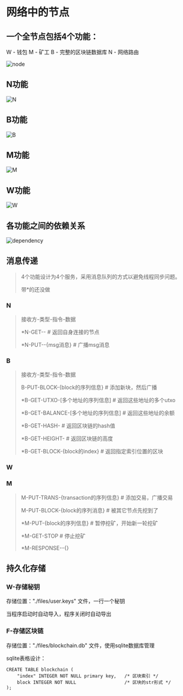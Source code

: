 # 网络中的节点

## 一个全节点包括4个功能：

W - 钱包	M - 矿工	B - 完整的区块链数据库	N - 网络路由

![node](.img/node.jpg)

## N功能

![N](.img/N.png)



## B功能

![B](.img/B.png)

## M功能

![M](.img/M.png)

## W功能

![W](.img/W.png)



## 各功能之间的依赖关系

![dependency](.img/dependency.jpg)



## 消息传递

> 4个功能设计为4个服务，采用消息队列的方式以避免线程同步问题。
>
> 带*的还没做

### N

> 接收方-类型-指令-数据
>
> *N-GET--															# 返回自身连接的节点
>
> *N-PUT--{msg消息}											# 广播msg消息

### B

> 接收方-类型-指令-数据
>
> B-PUT-BLOCK-{block的序列信息}								# 添加新块，然后广播
>
> *B-GET-UTXO-[多个地址的序列信息]				# 返回这些地址的多个utxo 
>
> *B-GET-BALANCE-[多个地址的序列信息]			# 返回这些地址的余额
>
> *B-GET-HASH-														# 返回区块链的hash值
>
> *B-GET-HEIGHT-													# 返回区块链的高度
>
> *B-GET-BLOCK-{block的index}							# 返回指定索引位置的区块

### W

> 

### M

> M-PUT-TRANS-{transaction的序列信息}					# 添加交易，广播交易
>
> M-PUT-BLOCK-{block的序列消息}								# 被其它节点先挖到了
>
> *M-PUT-{block的序列信息}								# 暂停挖矿，开始新一轮挖矿
>
> *M-GET-STOP														# 停止挖矿
>
> *M-RESPONSE--{}



## 持久化存储

### W-存储秘钥

存储位置："./files/user.keys" 文件，一行一个秘钥

当程序启动时自动导入，程序关闭时自动导出

### F-存储区块链

存储位置："./files/blockchain.db" 文件，使用sqlite数据库管理

sqlite表格设计：

```sqlite
CREATE TABLE blockchain (
	"index" INTEGER NOT NULL primary key,	/* 区块索引 */
	block INTEGER NOT NULL					/* 区块的str形式 */
);
```







